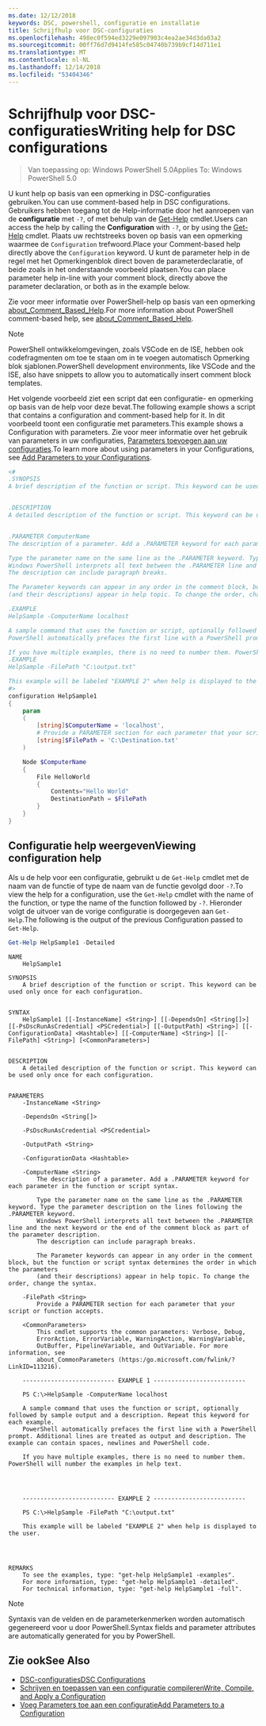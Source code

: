 ```yaml
---
ms.date: 12/12/2018
keywords: DSC, powershell, configuratie en installatie
title: Schrijfhulp voor DSC-configuraties
ms.openlocfilehash: 498ec0f594ed3229e097903c4ea2ae34d3da03a2
ms.sourcegitcommit: 00ff76d7d9414fe585c04740b739b9cf14d711e1
ms.translationtype: MT
ms.contentlocale: nl-NL
ms.lasthandoff: 12/14/2018
ms.locfileid: "53404346"
---
```

# <a name="writing-help-for-dsc-configurations"></a><span data-ttu-id="ac64b-103">Schrijfhulp voor DSC-configuraties</span><span class="sxs-lookup"><span data-stu-id="ac64b-103">Writing help for DSC configurations</span></span>

><span data-ttu-id="ac64b-104">Van toepassing op: Windows PowerShell 5.0</span><span class="sxs-lookup"><span data-stu-id="ac64b-104">Applies To: Windows PowerShell 5.0</span></span>

<span data-ttu-id="ac64b-105">U kunt help op basis van een opmerking in DSC-configuraties gebruiken.</span><span class="sxs-lookup"><span data-stu-id="ac64b-105">You can use comment-based help in DSC configurations.</span></span> <span data-ttu-id="ac64b-106">Gebruikers hebben toegang tot de Help-informatie door het aanroepen van de **configuratie** met `-?`, of met behulp van de [Get-Help](/powershell/module/Microsoft.PowerShell.Core/Get-Help) cmdlet.</span><span class="sxs-lookup"><span data-stu-id="ac64b-106">Users can access the help by calling the **Configuration** with `-?`, or by using the [Get-Help](/powershell/module/Microsoft.PowerShell.Core/Get-Help) cmdlet.</span></span> <span data-ttu-id="ac64b-107">Plaats uw rechtstreeks boven op basis van een opmerking waarmee de `Configuration` trefwoord.</span><span class="sxs-lookup"><span data-stu-id="ac64b-107">Place your Comment-based help directly above the `Configuration` keyword.</span></span>
<span data-ttu-id="ac64b-108">U kunt de parameter help in de regel met het Opmerkingenblok direct boven de parameterdeclaratie, of beide zoals in het onderstaande voorbeeld plaatsen.</span><span class="sxs-lookup"><span data-stu-id="ac64b-108">You can place parameter help in-line with your comment block, directly above the parameter declaration, or both as in the example below.</span></span>

<span data-ttu-id="ac64b-109">Zie voor meer informatie over PowerShell-help op basis van een opmerking [about_Comment_Based_Help](/powershell/module/microsoft.powershell.core/about/about_comment_based_help).</span><span class="sxs-lookup"><span data-stu-id="ac64b-109">For more information about PowerShell comment-based help, see [about_Comment_Based_Help](/powershell/module/microsoft.powershell.core/about/about_comment_based_help).</span></span>

> [!NOTE]
> <span data-ttu-id="ac64b-110">PowerShell ontwikkelomgevingen, zoals VSCode en de ISE, hebben ook codefragmenten om toe te staan om in te voegen automatisch Opmerking blok sjablonen.</span><span class="sxs-lookup"><span data-stu-id="ac64b-110">PowerShell development environments, like VSCode and the ISE, also have snippets to allow you to automatically insert comment block templates.</span></span>

<span data-ttu-id="ac64b-111">Het volgende voorbeeld ziet een script dat een configuratie- en opmerking op basis van de help voor deze bevat.</span><span class="sxs-lookup"><span data-stu-id="ac64b-111">The following example shows a script that contains a configuration and comment-based help for it.</span></span> <span data-ttu-id="ac64b-112">In dit voorbeeld toont een configuratie met parameters.</span><span class="sxs-lookup"><span data-stu-id="ac64b-112">This example shows a Configuration with parameters.</span></span> <span data-ttu-id="ac64b-113">Zie voor meer informatie over het gebruik van parameters in uw configuraties, [Parameters toevoegen aan uw configuraties](add-parameters-to-a-configuration.md).</span><span class="sxs-lookup"><span data-stu-id="ac64b-113">To learn more about using parameters in your Configurations, see [Add Parameters to your Configurations](add-parameters-to-a-configuration.md).</span></span>

```powershell
<#
.SYNOPSIS
A brief description of the function or script. This keyword can be used only once for each configuration.


.DESCRIPTION
A detailed description of the function or script. This keyword can be used only once for each configuration.


.PARAMETER ComputerName
The description of a parameter. Add a .PARAMETER keyword for each parameter in the function or script syntax.

Type the parameter name on the same line as the .PARAMETER keyword. Type the parameter description on the lines following the .PARAMETER keyword.
Windows PowerShell interprets all text between the .PARAMETER line and the next keyword or the end of the comment block as part of the parameter description.
The description can include paragraph breaks.

The Parameter keywords can appear in any order in the comment block, but the function or script syntax determines the order in which the parameters
(and their descriptions) appear in help topic. To change the order, change the syntax.

.EXAMPLE
HelpSample -ComputerName localhost

A sample command that uses the function or script, optionally followed by sample output and a description. Repeat this keyword for each example.
PowerShell automatically prefaces the first line with a PowerShell prompt. Additional lines are treated as output and description. The example can contain spaces, newlines and PowerShell code.

If you have multiple examples, there is no need to number them. PowerShell will number the examples in help text.
.EXAMPLE
HelpSample -FilePath "C:\output.txt"

This example will be labeled "EXAMPLE 2" when help is displayed to the user.
#>
configuration HelpSample1
{
    param
    (
        [string]$ComputerName = 'localhost',
        # Provide a PARAMETER section for each parameter that your script or function accepts.
        [string]$FilePath = 'C:\Destination.txt'
    )

    Node $ComputerName
    {
        File HelloWorld
        {
            Contents="Hello World"
            DestinationPath = $FilePath
        }
    }
}
```

## <a name="viewing-configuration-help"></a><span data-ttu-id="ac64b-114">Configuratie help weergeven</span><span class="sxs-lookup"><span data-stu-id="ac64b-114">Viewing configuration help</span></span>

<span data-ttu-id="ac64b-115">Als u de help voor een configuratie, gebruikt u de `Get-Help` cmdlet met de naam van de functie of type de naam van de functie gevolgd door `-?`.</span><span class="sxs-lookup"><span data-stu-id="ac64b-115">To view the help for a configuration, use the `Get-Help` cmdlet with the name of the function, or type the name of the function followed by `-?`.</span></span> <span data-ttu-id="ac64b-116">Hieronder volgt de uitvoer van de vorige configuratie is doorgegeven aan `Get-Help`.</span><span class="sxs-lookup"><span data-stu-id="ac64b-116">The following is the output of the previous Configuration passed to `Get-Help`.</span></span>

```powershell
Get-Help HelpSample1 -Detailed
```

```output
NAME
    HelpSample1

SYNOPSIS
    A brief description of the function or script. This keyword can be used only once for each configuration.


SYNTAX
    HelpSample1 [[-InstanceName] <String>] [[-DependsOn] <String[]>] [[-PsDscRunAsCredential] <PSCredential>] [[-OutputPath] <String>] [[-ConfigurationData] <Hashtable>] [[-ComputerName] <String>] [[-FilePath] <String>] [<CommonParameters>]


DESCRIPTION
    A detailed description of the function or script. This keyword can be used only once for each configuration.


PARAMETERS
    -InstanceName <String>

    -DependsOn <String[]>

    -PsDscRunAsCredential <PSCredential>

    -OutputPath <String>

    -ConfigurationData <Hashtable>

    -ComputerName <String>
        The description of a parameter. Add a .PARAMETER keyword for each parameter in the function or script syntax.

        Type the parameter name on the same line as the .PARAMETER keyword. Type the parameter description on the lines following the .PARAMETER keyword.
        Windows PowerShell interprets all text between the .PARAMETER line and the next keyword or the end of the comment block as part of the parameter description.
        The description can include paragraph breaks.

        The Parameter keywords can appear in any order in the comment block, but the function or script syntax determines the order in which the parameters
        (and their descriptions) appear in help topic. To change the order, change the syntax.

    -FilePath <String>
        Provide a PARAMETER section for each parameter that your script or function accepts.

    <CommonParameters>
        This cmdlet supports the common parameters: Verbose, Debug,
        ErrorAction, ErrorVariable, WarningAction, WarningVariable,
        OutBuffer, PipelineVariable, and OutVariable. For more information, see
        about_CommonParameters (https:/go.microsoft.com/fwlink/?LinkID=113216).

    -------------------------- EXAMPLE 1 --------------------------

    PS C:\>HelpSample -ComputerName localhost

    A sample command that uses the function or script, optionally followed by sample output and a description. Repeat this keyword for each example.
    PowerShell automatically prefaces the first line with a PowerShell prompt. Additional lines are treated as output and description. The example can contain spaces, newlines and PowerShell code.

    If you have multiple examples, there is no need to number them. PowerShell will number the examples in help text.




    -------------------------- EXAMPLE 2 --------------------------

    PS C:\>HelpSample -FilePath "C:\output.txt"

    This example will be labeled "EXAMPLE 2" when help is displayed to the user.




REMARKS
    To see the examples, type: "get-help HelpSample1 -examples".
    For more information, type: "get-help HelpSample1 -detailed".
    For technical information, type: "get-help HelpSample1 -full".
```

> [!NOTE]
> <span data-ttu-id="ac64b-117">Syntaxis van de velden en de parameterkenmerken worden automatisch gegenereerd voor u door PowerShell.</span><span class="sxs-lookup"><span data-stu-id="ac64b-117">Syntax fields and parameter attributes are automatically generated for you by PowerShell.</span></span>

## <a name="see-also"></a><span data-ttu-id="ac64b-118">Zie ook</span><span class="sxs-lookup"><span data-stu-id="ac64b-118">See Also</span></span>

- [<span data-ttu-id="ac64b-119">DSC-configuraties</span><span class="sxs-lookup"><span data-stu-id="ac64b-119">DSC Configurations</span></span>](configurations.md)
- [<span data-ttu-id="ac64b-120">Schrijven en toepassen van een configuratie compileren</span><span class="sxs-lookup"><span data-stu-id="ac64b-120">Write, Compile, and Apply a Configuration</span></span>](write-compile-apply-configuration.md)
- [<span data-ttu-id="ac64b-121">Voeg Parameters toe aan een configuratie</span><span class="sxs-lookup"><span data-stu-id="ac64b-121">Add Parameters to a Configuration</span></span>](add-parameters-to-a-configuration.md)
